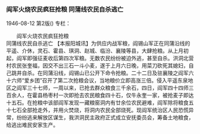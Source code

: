 ### 阎军火烧农民疯狂抢粮  同蒲线农民自杀逃亡

1946-08-12
第2版()
专栏：

　　阎军火烧农民疯狂抢粮            
    同蒲线农民自杀逃亡
    【本报阳城讯】为供应内战军粮，阎锡山军正在同蒲沿线的平遥、介休，灵石、霍县、琪洞、赵城、临汾、襄陵等县，大肆抢粮。从上月初起，阎军即强征麦收后第四次军粮。无数农民纷纷被迫外逃，甚至自杀。洪洞北营村农民张奎福，因交不出三石一斗小麦，遂于上月六日晚，用菜刀砍死其媳妇，自己跳井自杀。在同蒲沿线，阎锡山已公开下命令抢粮。二十二日及驻襄陵之阎军六十六师“爱乡团”召开了第二次抢粮会议，当地粮价立即高涨三倍。侵入平遥东泉地区之阎军三十七师，一周以来，已抢去群众粮食三千余石，四日，阎军四十四师三百余人，在霍县杨枣村一次即抢去农民粮食四十石，仅牛永奎一家，被抢麦子即达十五石。在抢粮中该部阎军发现一藏粮窑洞内有廿余位农民避难，阎军除将粮食五十七石全部抢走外，并用火焚烧，将洞内农民全部烧死。现阎军统治区人民恐慌异常，纷纷逃来解放区谋生，我洪洞民主政府正式成立安抚委员会，筹备土地粮食，给逃出难民安家生产。
